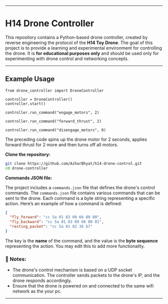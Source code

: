 
---

# H14 Drone Controller

This repository contains a Python-based drone controller, created by reverse engineering the protocol of the **H14 Toy Drone**. The goal of this project is to provide a learning and experimental environment for controlling the drone. It is **for educational purposes only** and should be used only for experimenting with drone control and networking concepts.

---

## Example Usage
```
from drone_controller import DroneController

controller = DroneController()
controller.start()

controller.run_command("engage_motors", 2)

controller.run_command("forward_thrust", 2)

controller.run_command("disengage_motors", 0)
```
The preceding code spins up the drone motor for 2 seconds, applies forward thrust for 2 more and then turns off all motors.

**Clone the repository:**

   ```bash
   git clone https://github.com/AzharBhyat/h14-drone-control.git
   cd drone-controller
   ```

**Commands JSON file:**

   The project includes a `commands.json` file that defines the drone's control commands. The `commands.json` file contains various commands that can be sent to the drone. Each command is a byte string representing a specific action. Here’s an example of how a command is defined:

```json
{
  "fly_forward": "cc 5a 01 83 09 66 80 80",
  "fly_backward": "cc 5a 01 83 09 66 80 81",
  "resting_packet": "cc 5a 01 82 36 b7"
}
```
The key is the **name** of the command, and the value is the **byte sequence** representing the action.
You may edit this to add more functionality.

### 📝 Notes:

* The drone's control mechanism is based on a UDP socket communication. The controller sends packets to the drone's IP, and the drone responds accordingly.
* Ensure that the drone is powered on and connected to the same wifi network as the your pc.


---